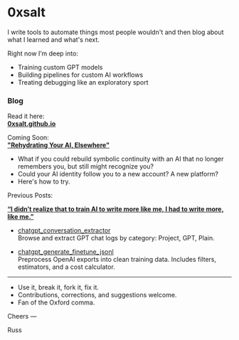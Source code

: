 # 0xsalt

I write tools to automate things most people wouldn't and then blog about what I learned and what's next.

Right now I’m deep into:
- Training custom GPT models
- Building pipelines for custom AI workflows
- Treating debugging like an exploratory sport

### Blog
Read it here:  
[**0xsalt.github.io**](https://0xsalt.github.io)

Coming Soon:  
[**"Rehydrating Your AI, Elsewhere"**](https://0xsalt.github.io)  
- What if you could rebuild symbolic continuity with an AI that no longer remembers you, but still might recognize you?
- Could your AI identity follow you to a new account? A new platform?
- Here's how to try.


Previous Posts:  

[**“I didn’t realize that to train AI to write more like me, I had to write more, like me.”**](https://0xsalt.github.io/posts/train_gpt_to_write)  

- [chatgpt_conversation_extractor](https://github.com/0xsalt/chatgpt_conversation_extractor)  
  Browse and extract GPT chat logs by category: Project, GPT, Plain.

- [chatgpt_generate_finetune_jsonl](https://github.com/0xsalt/chatgpt_generate_finetune_jsonl)  
  Preprocess OpenAI exports into clean training data. Includes filters, estimators, and a cost calculator.

---

- Use it, break it, fork it, fix it. 
- Contributions, corrections, and suggestions welcome.
- Fan of the Oxford comma. 

Cheers —  

Russ
